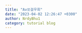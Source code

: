 ```yaml
---
title: "Av쏘걸우회"
date: "2023-04-02 12:26:47 +0300"
author: NrdyBhu1
category: tutorial blog
---
```


